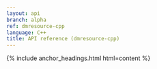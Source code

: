 ```yaml
---
layout: api
branch: alpha
ref: dmresource-cpp
language: C++
title: API reference (dmresource-cpp)
---
```

{% include anchor_headings.html html=content %}